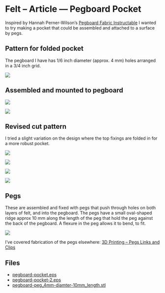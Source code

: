 # Felt – Article — Pegboard Pocket
Inspired by Hannah Perner-Wilson’s [Pegboard Fabric Instructable](https://www.instructables.com/id/Pegboard-Fabric/) I wanted to try making a pocket that could be assembled and attached to a surface by pegs.

## Pattern for folded pocket
The pegboard I have has 1/6 inch diameter (approx. 4 mm) holes arranged in a 3/4 inch grid.

![](IMG_2823.jpg)

## Assembled and mounted to pegboard

![](IMG_2824.jpg)

![](IMG_2825.jpg)

## Revised cut pattern
I tried a slight variation on the design where the top fixings are folded in for a more robust pocket.

![](IMG_2830.jpg)

![](IMG_2831.jpg)

![](IMG_2833.jpg)

![](IMG_2834.jpg)


## Pegs

These are assembled and fixed with pegs that push through holes on both layers of felt, and into the pegboard. The pegs have a small oval-shaped ridge approx 10 mm along the length of the peg that hold the peg against the back of the pegboard. A flexure in the peg allows it to bend, to fit.

![](IMG_2836.jpg)

I’ve covered fabrication of the pegs elsewhere: [3D Printing – Pegs Links and Clips](../3d-printing-pegs-links-and-clips)

## Files

* [pegboard-pocket.eps](pegboard-pocket.eps)
* [pegboard-pocket-2.eps](pegboard-pocket-2.eps)
* [pegboard-peg_4mm-diamter-10mm_length.stl](pegboard-peg_4mm-diamter-10mm_length.stl)

